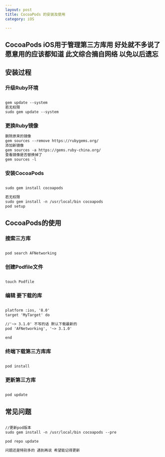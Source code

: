 ```yaml
---
layout: post
title: CocoaPods 的安装及使用
category: iOS

---
```


## CocoaPods iOS用于管理第三方库用 好处就不多说了 愿意用的应该都知道 此文综合摘自网络 以免以后遗忘

## 安装过程
### 升级Ruby环境
```markdown

gem update --system
若无权限
sudo gem update --system

```


### 更换Ruby镜像
```markdown
删除原来的镜像
gem sources --remove https://rubygems.org/
添加新镜像
gem sources -a https://gems.ruby-china.org/
查看镜像是否替换掉了
gem sources -l

```


### 安装CocoaPods
```markdown

sudo gem install cocoapods

若无权限
sudo gem install -n /usr/local/bin cocoapods
pod setup

```


## CocoaPods的使用
### 搜索三方库
```markdown

pod search AFNetworking

```


### 创建Podfile文件
```markdown

touch Podfile

```

### 编辑 要下载的库
```markdown

platform :ios, '8.0'
target 'MyTarget' do

//'~> 3.1.0' 不写的话 默认下载最新的
pod 'AFNetworking', '~> 3.1.0'

end

```

### 终端下载第三方库库
```markdown

pod install

```

### 更新第三方库
```markdown

pod update
```





## 常见问题

```markdown

//更新pod版本
sudo gem install -n /usr/local/bin cocoapods --pre

pod repo update

问题还是特别多的 遇到再说 希望能记得更新

```







